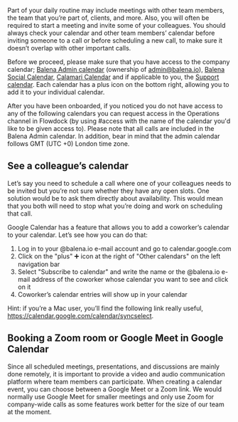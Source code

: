 Part of your daily routine may include meetings with other team members, the team that you’re part of, clients, and more. Also, you will often be required to start a meeting and invite some of your colleagues. You should always check your calendar and other team members’ calendar before inviting someone to a call or before scheduling a new call, to make sure it doesn’t overlap with other important calls. 

Before we proceed, please make sure that you have access to the company calendar; [Balena Admin calendar](https://calendar.google.com/calendar/embed?src=admin%40balena.io&ctz=Europe%2FAthens) (ownership of admin@balena.io), [Balena Social Calendar](https://calendar.google.com/calendar/embed?src=balena.io_alenh700u1kual2pk9j5n4ujdk%40group.calendar.google.com&ctz=Europe%2FAthens), [Calamari Calendar](https://calendar.google.com/calendar/embed?src=resin.io_6hoecbna6i1e75mft25tqop1uo%40group.calendar.google.com&ctz=Europe%2FAthens) and if applicable to you, the [Support calendar](https://calendar.google.com/calendar/embed?src=resin.io_2klk2f26ivo04qq5ktlkva1neg%40group.calendar.google.com&ctz=Europe%2FAthens). Each calendar has a plus icon on the bottom right, allowing you to add it to your individual calendar.

After you have been onboarded, if you noticed you do not have access to any of the following calendars you can request access in the Operations channel in Flowdock (by using #access with the name of the calendar you'd like to be given access to). Please note that all calls are included in the Balena Admin calendar. In addition, bear in mind that the admin calendar follows GMT (UTC +0) London time zone.

## See a colleague’s calendar
Let’s say you need to schedule a call where one of your colleagues needs to be invited but you’re not sure whether they have any open slots. One solution would be to ask them directly about availability. This would mean that you both will need to stop what you’re doing and work on scheduling that call.

Google Calendar has a feature that allows you to add a coworker’s calendar to your calendar. Let’s see how you can do that:

1. Log in to your @balena.io e-mail account and go to calendar.google.com
1. Click on the "plus" ➕  icon at the right of "Other calendars" on the left navigation bar
1. Select "Subscribe to calendar" and write the name or the @balena.io e-mail address of the coworker whose calendar you want to see and click on it
1. Coworker’s calendar entries will show up in your calendar

Hint: if you’re a Mac user, you’ll find the following link really useful, https://calendar.google.com/calendar/syncselect.

## Booking a Zoom room or Google Meet in Google Calendar

Since all scheduled meetings, presentations, and discussions are mainly done remotely, it is important to provide a video and audio communication platform where team members can participate. When creating a calendar event, you can choose between a Google Meet or a Zoom link. We would normally use Google Meet for smaller meetings and only use Zoom for company-wide calls as some features work better for the size of our team at the moment. 

